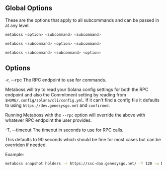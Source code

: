 ## Global Options

These are the options that apply to all subcommands and can be passed in at any level.

```bash
metaboss <option> <subcommand> <subcommand>
```

```bash
metaboss <subcommand> <option> <subcommand>
```

```bash
metaboss <subcommand> <subcommand> <option>
```

## Options

-r, --rpc <rpc> The RPC endpoint to use for commands.

Metaboss will try to read your Solana config settings for both the RPC endpoint and also the Commitment setting by reading from `$HOME/.config/solana/cli/config.yml`. If it can't find a config file it defaults to using `https://dev.genesysgo.net` and `confirmed`.

Running Metaboss with the `--rpc` option will override the above with whatever RPC endpoint the user provides.

-T, --timeout <timeout> The timeout in seconds to use for RPC calls.

This defaults to 90 seconds which should be fine for most cases but can be overriden if needed.

Example:

```bash
metaboss snapshot holders -r https://ssc-dao.genesysgo.net/ -T 120 -u DC2mkgwhy56w3viNtHDjJQmc7SGu2QX785bS4aexojwX
```